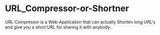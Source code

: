 # URL_Compressor-or-Shortner
URL Compressor is a Web-Application that can actually Shorten long URL's and give you a short URL for sharing it with anybody. 
